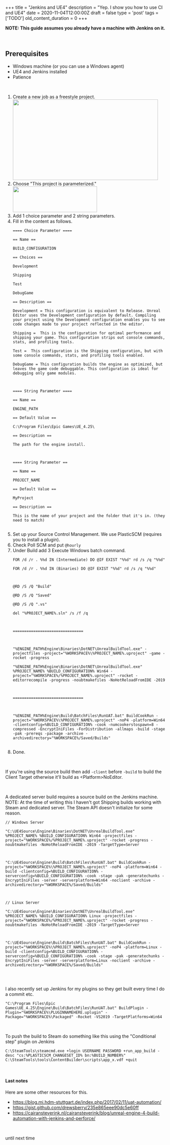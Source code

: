 
+++
title = "Jenkins and UE4"
description = "Yep. I show you how to use CI and UE4"
date = 2020-11-04T12:00:00Z
draft = false
type = 'post'
tags = ['TODO']
old_content_duration = 0
+++

<p><strong>NOTE: This guide assumes you already have a machine with Jenkins on it.</strong></p>
<p>&nbsp;</p>
<h2>Prerequisites</h2>
<ul>
<li>Windows machine (or you can use a Windows agent)</li>
<li>UE4 and Jenkins installed</li>
<li>Patience</li>
</ul>
<p>&nbsp;</p>
<ol>
<li>Create a new job as a freestyle project.<br /><img src="https://files.trdwll.net/2020/11/01/screenshot_2020-11-01_182951.png" alt="" width="457" height="253" /></li>
<li>Choose "This project is parameterized."<br /><img src="https://files.trdwll.net/2020/11/01/bpcaag.png" alt="" width="265" height="81" /></li>
<li>Add 1 choice parameter and 2 string parameters.</li>
<li>Fill in the content as follows.<br />
<pre class="language-markdown"><code>==== Choice Parameter ====
== Name ==
BUILD_CONFIGURATION
== Choices ==
Development
Shipping
Test
DebugGame
== Description ==
Development = This configuration is equivalent to Release. Unreal Editor uses the Development configuration by default. Compiling your project using the Development configuration enables you to see code changes made to your project reflected in the editor.
Shipping =  This is the configuration for optimal performance and shipping your game. This configuration strips out console commands, stats, and profiling tools.
Test =  This configuration is the Shipping configuration, but with some console commands, stats, and profiling tools enabled.
DebugGame = This configuration builds the engine as optimized, but leaves the game code debuggable. This configuration is ideal for debugging only game modules.

==== String Parameter ====
== Name ==
ENGINE_PATH
== Default Value == 
C:\Program Files\Epic Games\UE_4.25\
== Description ==
The path for the engine install.

==== String Parameter ==
== Name == 
PROJECT_NAME
== Default Value == 
MyProject
== Description ==
This is the name of your project and the folder that it's in. (they need to match)
</code></pre>
</li>
<li>Set up your Source Control Management. We use PlasticSCM (requires you to install a plugin).</li>
<li>Check Poll SCM and put <code>@hourly</code></li>
<li>Under Build add 3 Execute Windows batch command.<br />
<pre class="language-bash"><code>FOR /d /r . %%d IN (Intermediate) DO @IF EXIST "%%d" rd /s /q "%%d"
FOR /d /r . %%d IN (Binaries) DO @IF EXIST "%%d" rd /s /q "%%d"

@RD /S /Q "Build"
@RD /S /Q "Saved"
@RD /S /Q ".vs"
del "%PROJECT_NAME%.sln" /s /f /q

===============================

"%ENGINE_PATH%Engine\Binaries\DotNET\UnrealBuildTool.exe" -projectfiles -project="%WORKSPACE%\%PROJECT_NAME%.uproject" -game -rocket -progress
"%ENGINE_PATH%Engine\Binaries\DotNET\UnrealBuildTool.exe" %PROJECT_NAME% %BUILD_CONFIGURATION% Win64 -project="%WORKSPACE%/%PROJECT_NAME%.uproject" -rocket -editorrecompile -progress -noubtmakefiles -NoHotReloadFromIDE -2019

===============================

"%ENGINE_PATH%Engine\Build\BatchFiles\RunUAT.bat" BuildCookRun -project="%WORKSPACE%\%PROJECT_NAME%.uproject" -noP4 -platform=Win64 -clientconfig=%BUILD_CONFIGURATION% -cook -numcookerstospawn=8 -compressed -EncryptIniFiles -ForDistribution -allmaps -build -stage -pak -prereqs -package -archive -archivedirectory="%WORKSPACE%/Saved/Builds"
</code></pre>
</li>
<li>Done.</li>
</ol>
<p>&nbsp;</p>
<p>If you're using the source build then add <code>-client</code> before <code>-build</code> to build the Client Target otherwise it'll build as &lt;Platform&gt;NoEditor.</p>
<p>&nbsp;</p>
<p>A dedicated server build requires a source build on the Jenkins machine. NOTE: At the time of writing this I haven't got Shipping builds working with Steam and dedicated server. The Steam API doesn't initialize for some reason.</p>
<pre class="language-bash"><code>// Windows Server
"C:\UE4Source\Engine\Binaries\DotNET\UnrealBuildTool.exe" %PROJECT_NAME% %BUILD_CONFIGURATION% Win64 -projectfiles -project="%WORKSPACE%/%PROJECT_NAME%.uproject" -rocket -progress -noubtmakefiles -NoHotReloadFromIDE -2019 -TargetType=Server

"C:\UE4Source\Engine\Build\BatchFiles\RunUAT.bat" BuildCookRun -project="%WORKSPACE%\%PROJECT_NAME%.uproject" -noP4 -platform=Win64 -build -clientconfig=%BUILD_CONFIGURATION% -serverconfig=%BUILD_CONFIGURATION% -cook -stage -pak -generatechunks -EncryptIniFiles -server -serverplatform=Win64 -noclient -archive -archivedirectory="%WORKSPACE%/Saved/Builds"

// Linux Server
"C:\UE4Source\Engine\Binaries\DotNET\UnrealBuildTool.exe" %PROJECT_NAME% %BUILD_CONFIGURATION% Linux -projectfiles -project="%WORKSPACE%/%PROJECT_NAME%.uproject" -rocket -progress -noubtmakefiles -NoHotReloadFromIDE -2019 -TargetType=Server

"C:\UE4Source\Engine\Build\BatchFiles\RunUAT.bat" BuildCookRun -project="%WORKSPACE%\%PROJECT_NAME%.uproject" -noP4 -platform=Linux -build -clientconfig=%BUILD_CONFIGURATION% -serverconfig=%BUILD_CONFIGURATION% -cook -stage -pak -generatechunks -EncryptIniFiles -server -serverplatform=Linux -noclient -archive -archivedirectory="%WORKSPACE%/Saved/Builds"
</code></pre>
<p>&nbsp;</p>
<p>I also recently set up Jenkins for my plugins so they get built every time I do a commit etc.</p>
<pre class="language-bash"><code>"C:\Program Files\Epic Games\UE_4.25\Engine\Build\BatchFiles\RunUAT.bat" BuildPlugin -Plugin="%WORKSPACE%\PLUGINNAMEHERE.uplugin" -Package="%WORKSPACE%\Packaged" -Rocket -VS2019 -TargetPlatforms=Win64</code></pre>
<p>&nbsp;</p>
<p>To push the build to Steam do something like this using the "Conditional step" plugin on Jenkins</p>
<pre class="language-no-highlighting"><code>C:\SteamTools\steamcmd.exe +login USERNAME PASSWORD +run_app_build -desc "cs:%PLASTICSCM_CHANGESET_ID% bn:%BUILD_NUMBER%" C:\SteamTools\tools\ContentBuilder\scripts\app_x.vdf +quit</code></pre>
<p>&nbsp;</p>
<h4>Last notes</h4>
<p>Here are some other resources for this.</p>
<ul>
<li><a href="https://blog.mi.hdm-stuttgart.de/index.php/2017/02/11/uat-automation/" target="_blank" rel="noopener">https://blog.mi.hdm-stuttgart.de/index.php/2017/02/11/uat-automation/</a></li>
<li><a href="https://gist.github.com/drewsberry/235e865eee90dc5e60ff" target="_blank" rel="noopener">https://gist.github.com/drewsberry/235e865eee90dc5e60ff</a></li>
<li><a href="https://cairansteverink.nl/cairansteverink/blog/unreal-engine-4-build-automation-with-jenkins-and-perforce/" target="_blank" rel="noopener">https://cairansteverink.nl/cairansteverink/blog/unreal-engine-4-build-automation-with-jenkins-and-perforce/</a></li>
</ul>
<p>&nbsp;</p>
<p>until next time</p>
<p>&nbsp;</p>
    